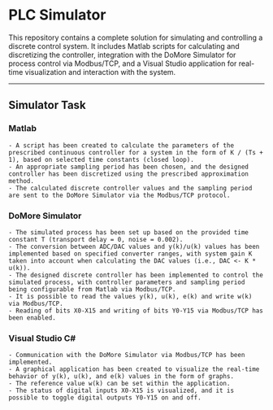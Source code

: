 # PLC Simulator

This repository contains a complete solution for simulating and controlling a discrete control system. It includes Matlab scripts for calculating and discretizing the controller, integration with the DoMore Simulator for process control via Modbus/TCP, and a Visual Studio application for real-time visualization and interaction with the system.

---

## Simulator Task

### Matlab

    - A script has been created to calculate the parameters of the prescribed continuous controller for a system in the form of K / (Ts + 1), based on selected time constants (closed loop).
    - An appropriate sampling period has been chosen, and the designed controller has been discretized using the prescribed approximation method.
    - The calculated discrete controller values and the sampling period are sent to the DoMore Simulator via the Modbus/TCP protocol.

### DoMore Simulator

    - The simulated process has been set up based on the provided time constant T (transport delay = 0, noise = 0.002).
    - The conversion between ADC/DAC values and y(k)/u(k) values has been implemented based on specified converter ranges, with system gain K taken into account when calculating the DAC values (i.e., DAC <- K * u(k)).
    - The designed discrete controller has been implemented to control the simulated process, with controller parameters and sampling period being configurable from Matlab via Modbus/TCP.
    - It is possible to read the values y(k), u(k), e(k) and write w(k) via Modbus/TCP.
    - Reading of bits X0-X15 and writing of bits Y0-Y15 via Modbus/TCP has been enabled.

### Visual Studio C#

    - Communication with the DoMore Simulator via Modbus/TCP has been implemented.
    - A graphical application has been created to visualize the real-time behavior of y(k), u(k), and e(k) values in the form of graphs.
    - The reference value w(k) can be set within the application.
    - The status of digital inputs X0-X15 is visualized, and it is possible to toggle digital outputs Y0-Y15 on and off.